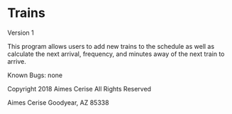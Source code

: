 # Trains

Version 1

This program allows users to add new trains to the schedule as well as calculate the next arrival, 
frequency, and minutes away of the next train to arrive.

Known Bugs: none


Copyright 2018 Aimes Cerise All Rights Reserved

Aimes Cerise
Goodyear, AZ 85338
